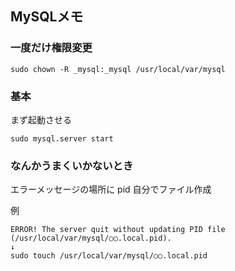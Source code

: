 ## MySQLメモ
### 一度だけ権限変更
```
sudo chown -R _mysql:_mysql /usr/local/var/mysql
```

### 基本
まず起動させる

```
sudo mysql.server start
```


### なんかうまくいかないとき
エラーメッセージの場所に pid 自分でファイル作成

例

```
ERROR! The server quit without updating PID file (/usr/local/var/mysql/○○.local.pid).
↓
sudo touch /usr/local/var/mysql/○○.local.pid
```
